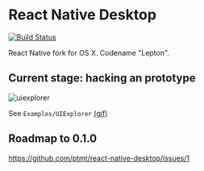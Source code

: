# React Native Desktop

[![Build Status](https://travis-ci.org/ptmt/react-native-desktop.svg)](https://travis-ci.org/ptmt/tryflow)

React Native fork for OS X. Codename "Lepton". 

## Current stage: hacking an prototype

![uiexplorer](https://cloud.githubusercontent.com/assets/1004115/10558069/1424bbb0-74dc-11e5-82c0-63b9371e7b97.png)

See `Examples/UIExplorer` [(gif)](http://i.imgur.com/ngju9d9.gifv)

## Roadmap to 0.1.0

https://github.com/ptmt/react-native-desktop/issues/1

